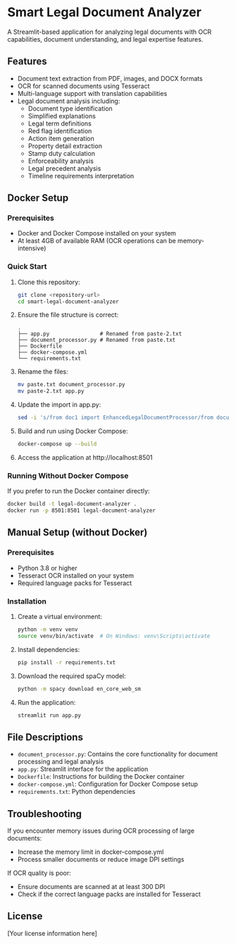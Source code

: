 # Smart Legal Document Analyzer

A Streamlit-based application for analyzing legal documents with OCR capabilities, document understanding, and legal expertise features.

## Features

- Document text extraction from PDF, images, and DOCX formats
- OCR for scanned documents using Tesseract
- Multi-language support with translation capabilities
- Legal document analysis including:
  - Document type identification
  - Simplified explanations
  - Legal term definitions
  - Red flag identification
  - Action item generation
  - Property detail extraction
  - Stamp duty calculation
  - Enforceability analysis
  - Legal precedent analysis
  - Timeline requirements interpretation

## Docker Setup

### Prerequisites

- Docker and Docker Compose installed on your system
- At least 4GB of available RAM (OCR operations can be memory-intensive)

### Quick Start

1. Clone this repository:
   ```bash
   git clone <repository-url>
   cd smart-legal-document-analyzer
   ```

2. Ensure the file structure is correct:
   ```
   .
   ├── app.py                # Renamed from paste-2.txt
   ├── document_processor.py # Renamed from paste.txt
   ├── Dockerfile
   ├── docker-compose.yml
   └── requirements.txt
   ```

3. Rename the files:
   ```bash
   mv paste.txt document_processor.py
   mv paste-2.txt app.py
   ```

4. Update the import in app.py:
   ```bash
   sed -i 's/from doc1 import EnhancedLegalDocumentProcessor/from document_processor import EnhancedLegalDocumentProcessor/g' app.py
   ```

5. Build and run using Docker Compose:
   ```bash
   docker-compose up --build
   ```

6. Access the application at http://localhost:8501

### Running Without Docker Compose

If you prefer to run the Docker container directly:

```bash
docker build -t legal-document-analyzer .
docker run -p 8501:8501 legal-document-analyzer
```

## Manual Setup (without Docker)

### Prerequisites

- Python 3.8 or higher
- Tesseract OCR installed on your system
- Required language packs for Tesseract

### Installation

1. Create a virtual environment:
   ```bash
   python -m venv venv
   source venv/bin/activate  # On Windows: venv\Scripts\activate
   ```

2. Install dependencies:
   ```bash
   pip install -r requirements.txt
   ```

3. Download the required spaCy model:
   ```bash
   python -m spacy download en_core_web_sm
   ```

4. Run the application:
   ```bash
   streamlit run app.py
   ```

## File Descriptions

- `document_processor.py`: Contains the core functionality for document processing and legal analysis
- `app.py`: Streamlit interface for the application
- `Dockerfile`: Instructions for building the Docker container
- `docker-compose.yml`: Configuration for Docker Compose setup
- `requirements.txt`: Python dependencies

## Troubleshooting

If you encounter memory issues during OCR processing of large documents:
- Increase the memory limit in docker-compose.yml
- Process smaller documents or reduce image DPI settings

If OCR quality is poor:
- Ensure documents are scanned at at least 300 DPI
- Check if the correct language packs are installed for Tesseract

## License

[Your license information here]